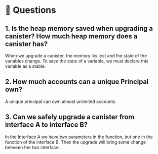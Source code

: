 # <a id="questions"> 🙋 Questions </a>

## 1. Is the heap memory saved when upgrading a canister? How much heap memory does a canister has?
When we upgrade a canister, the memory iks lost and the state of the variables change.
To save the state of a variable, we must declare this variable as a stable.

## 2. How much accounts can a unique Principal own?
A unique principal can own almost unlimited accounts.


## 3. Can we safely upgrade a canister from interface A to interface B?
In the Interface A we have two parameters in the function,
but one in the function of the interface B. Then the upgrade will bring some change 
between the two interface.